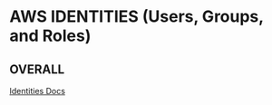 # AWS IDENTITIES (Users, Groups, and Roles)

## OVERALL

[Identities Docs](https://docs.aws.amazon.com/IAM/latest/UserGuide/id.html)

 







































